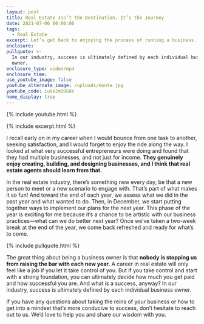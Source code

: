 ```yaml
---
layout: post
title: Real Estate Isn’t the Destination, It’s the Journey
date: 2021-07-06 00:00:00
tags:
  - Real Estate
excerpt: Let’s get back to enjoying the process of running a business.
enclosure:
pullquote: >-
  In our industry, success is ultimately defined by each individual business
  owner.
enclosure_type: video/mp4
enclosure_time:
use_youtube_image: false
youtube_alternate_image: /uploads/monte.jpg
youtube_code: iuVe2m3UG8c
home_display: true
---
```

{% include youtube.html %}

{% include excerpt.html %}

I recall early on in my career when I would bounce from one task to another, seeking satisfaction, and I would forget to enjoy the ride along the way. I looked at what very successful entrepreneurs were doing and found that they had multiple businesses, and not just for income. **They genuinely enjoy creating, building, and designing businesses, and I think that real estate agents should learn from that.**

In the real estate industry, there’s something new every day, be that a new person to meet or a new scenario to engage with. That’s part of what makes it so fun\! And toward the end of each year, we assess what we did in the past year and what wanted to do. Then, in December, we start putting together ways to implement our plans for the next year. This phase of the year is exciting for me because it’s a chance to be artistic with our business practices—what can we do better next year? Once we’ve taken a two-week break at the end of the year, we come back refreshed and ready for what’s to come.

{% include pullquote.html %}

The great thing about being a business owner is that **nobody is stopping us from raising the bar with each new year.** A career in real estate will only feel like a job if you let it take control of you. But if you take control and start with a strong foundation, you can ultimately decide how much you get paid and how successful you are. And what is a success, anyway? In our industry, success is ultimately defined by each individual business owner.

If you have any questions about taking the reins of your business or how to get into a mindset that’s more conducive to success, don’t hesitate to reach out to us. We’d love to help you and share our wisdom with you.
